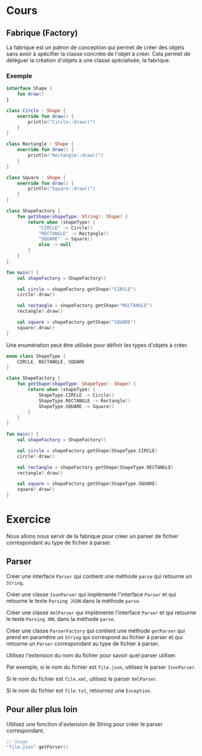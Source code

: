# Cours

## Fabrique (Factory)

La fabrique est un patron de conception qui permet de créer des objets sans avoir à spécifier la classe concrète de l'objet à créer. Cela permet de déléguer la création d'objets à une classe spécialisée, la fabrique.

### Exemple

```kotlin
interface Shape {
    fun draw()
}

class Circle : Shape {
    override fun draw() {
        println("Circle::draw()")
    }
}

class Rectangle : Shape {
    override fun draw() {
        println("Rectangle::draw()")
    }
}

class Square : Shape {
    override fun draw() {
        println("Square::draw()")
    }
}

class ShapeFactory {
    fun getShape(shapeType: String): Shape? {
        return when (shapeType) {
            "CIRCLE" -> Circle()
            "RECTANGLE" -> Rectangle()
            "SQUARE" -> Square()
            else -> null
        }
    }
}

fun main() {
    val shapeFactory = ShapeFactory()

    val circle = shapeFactory.getShape("CIRCLE")
    circle?.draw()

    val rectangle = shapeFactory.getShape("RECTANGLE")
    rectangle?.draw()

    val square = shapeFactory.getShape("SQUARE")
    square?.draw()
}
```

Une enumération peut être utilisée pour définir les types d'objets à créer.

```kotlin
enum class ShapeType {
    CIRCLE, RECTANGLE, SQUARE
}

class ShapeFactory {
    fun getShape(shapeType: ShapeType): Shape? {
        return when (shapeType) {
            ShapeType.CIRCLE -> Circle()
            ShapeType.RECTANGLE -> Rectangle()
            ShapeType.SQUARE -> Square()
        }
    }
}

fun main() {
    val shapeFactory = ShapeFactory()

    val circle = shapeFactory.getShape(ShapeType.CIRCLE)
    circle?.draw()

    val rectangle = shapeFactory.getShape(ShapeType.RECTANGLE)
    rectangle?.draw()

    val square = shapeFactory.getShape(ShapeType.SQUARE)
    square?.draw()
}
```

# Exercice

Nous allons nous servir de la fabrique pour créer un parser de fichier correspondant au type de fichier à parser.

## Parser

Créer une interface `Parser` qui contient une méthode `parse` qui retourne un `String`.

Créer une classe `JsonParser` qui implémente l'interface `Parser` et qui retourne le texte `Parsing JSON` dans la méthode `parse`.

Créer une classe `XmlParser` qui implémente l'interface `Parser` et qui retourne le texte `Parsing XML` dans la méthode `parse`.

Créer une classe `ParserFactory` qui contient une méthode `getParser` qui prend en paramètre un `String` qui correspond au fichier à parser et qui retourne un `Parser` correspondant au type de fichier à parser.

<div class="hint">
Utilisez l'extension du nom du fichier pour savoir quel parser utiliser.

Par exemple, si le nom du fichier est `file.json`, utilisez le parser `JsonParser`.

Si le nom du fichier est `file.xml`, utilisez le parser `XmlParser`.

Si le nom du fichier est `file.txt`, retournez une `Exception`.
</div>

## Pour aller plus loin

Utilisez une fonction d'extension de String pour créer le parser correspondant.

```kotlin
// Usage
"file.json".getParser()
```




